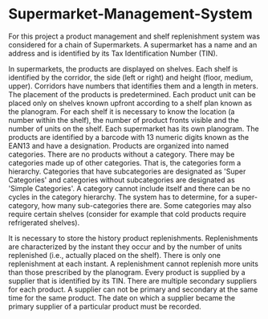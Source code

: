 # Supermarket-Management-System

For this project a product management and shelf replenishment system was considered for a chain of Supermarkets. A supermarket has a name and an address and is identified by its Tax Identification Number (TIN).

In supermarkets, the products are displayed on shelves. Each shelf is identified by the corridor, the side (left or right) and height (floor, medium, upper). Corridors have numbers that identifies them and a length in meters.
The placement of the products is predetermined. Each product unit can be placed only on shelves known upfront according to a shelf plan known as the planogram. For each shelf it is necessary to know the location (a number within the shelf), the number of product fronts visible and the number of units on the shelf. Each supermarket has its own planogram.
The products are identified by a barcode with 13 numeric digits known as the EAN13 and have a designation.
Products are organized into named categories. There are no products without a category. There may be categories made up of other categories. That is, the categories form a hierarchy. Categories that have subcategories are designated as 'Super Categories' and categories without subcategories are designated as 'Simple Categories'. A category cannot include itself and there can be no cycles in the category hierarchy. The system has to determine, for a super-category, how many sub-categories there are. Some categories may also require certain shelves (consider for example that cold products require refrigerated shelves).

It is necessary to store the history product replenishments. Replenishments are characterized by the instant they occur and by the number of units replenished (i.e., actually placed on the shelf). There is only one replenishment at each instant. A replenishment cannot replenish more units than those prescribed by the planogram.
Every product is supplied by a supplier that is identified by its TIN. There are multiple secondary suppliers for each product. A supplier can not be primary and secondary at the same time for the same product.
The date on which a supplier became the primary supplier of a particular product must be recorded.
